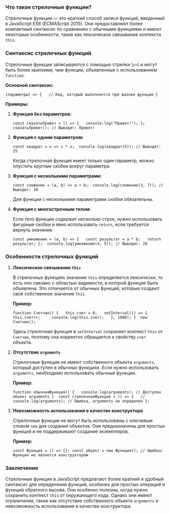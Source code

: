 ### Что такое стрелочные функции?

Стрелочные функции — это краткий способ записи функций, введенный в JavaScript ES6 (ECMAScript 2015). Они предоставляют более компактный синтаксис по сравнению с обычными функциями и имеют некоторые особенности, такие как лексическое связывание контекста `this`.

### Синтаксис стрелочных функций

Стрелочные функции записываются с помощью стрелки (`=>`) и могут быть более краткими, чем функции, объявленные с использованием `function`.

**Основной синтаксис:**

`(параметры) => {   // Код, который выполняется при вызове функции }`

**Примеры:**

1. **Функция без параметров:**
    
    `const сказатьПривет = () => {   console.log("Привет!"); };  сказатьПривет(); // Выводит: Привет!`
    
2. **Функция с одним параметром:**
    
    `const квадрат = x => x * x;  console.log(квадрат(5)); // Выводит: 25`
    
    Когда стрелочная функция имеет только один параметр, можно опустить круглые скобки вокруг параметра.
    
3. **Функция с несколькими параметрами:**
    
    `const сложение = (a, b) => a + b;  console.log(сложение(3, 7)); // Выводит: 10`
    
    Для функции с несколькими параметрами скобки обязательны.
    
4. **Функция с многострочным телом:**
    
    Если тело функции содержит несколько строк, нужно использовать фигурные скобки и явно использовать `return`, если требуется вернуть значение.
    
    `const умножение = (a, b) => {   const результат = a * b;   return результат; };  console.log(умножение(4, 5)); // Выводит: 20`
    

### Особенности стрелочных функций

1. **Лексическое связывание `this`**
    
    В стрелочных функциях значение `this` определяется лексически, то есть оно связано с областью видимости, в которой функция была объявлена. Это отличается от обычных функций, которые создают своё собственное значение `this`.
    
    **Пример:**
    
    `function Счетчик() {   this.счет = 0;   setInterval(() => {     this.счет++;     console.log(this.счет);   }, 1000); }  new Счетчик();`
    
    Здесь стрелочная функция в `setInterval` сохраняет контекст `this` от `Счетчик`, поэтому она корректно обращается к свойству `счет` объекта.
    
2. **Отсутствие `arguments`**
    
    Стрелочные функции не имеют собственного объекта `arguments`, который доступен в обычных функциях. Если нужно использовать `arguments`, необходимо использовать обычные функции.
    
    **Пример:**
    
    `function обычнаяФункция() {   console.log(arguments); // Доступен объект arguments }  const стрелочнаяФункция = () => {   // console.log(arguments); // Ошибка, arguments не определен };`
    
3. **Невозможность использования в качестве конструктора**
    
    Стрелочные функции не могут быть использованы с ключевым словом `new` для создания объектов. Они предназначены для простых функций и не поддерживают создание экземпляров.
    
    **Пример:**
    
    `const Функция = () => {}; const объект = new Функция(); // Ошибка: Функция не является конструктором`
    

### Заключение

Стрелочные функции в JavaScript предлагают более краткий и удобный синтаксис для определения функций, особенно для простых операций и функций обратного вызова. Они особенно полезны, когда нужно сохранить контекст `this` от окружающего кода. Однако они имеют ограничения, такие как отсутствие собственного объекта `arguments` и невозможность использования в качестве конструктора.